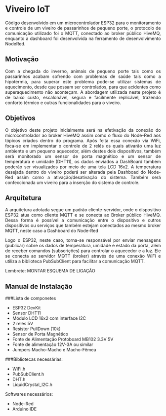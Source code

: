# Viveiro IoT 
<p align="justify">
Código desenvolvido em um microcontrolador ESP32 para o monitoramento e controle de um viveiro de passarinhos de pequeno porte,
o protocolo de comunicação utilizado foi o MQTT, conectado ao broker público HiveMQ, enquanto a dashboard foi desenvolvida
na ferramento de desenvolvimento NodeRed.
</p>

## Motivação
<p align="justify">
Com a chegada do inverno, animais de pequeno porte tais como os passarinhos acabam sofrendo com problemas de saúde tais como
a hipotermia, para superar este problema pode-se utilizar sistemas de aquecimento, desde que possam ser controlados, para que 
acidentes como superaquecimento não aconteçam. A abordagem utilizada neste projeto é de baixo custo, escalonável, segura e 
facilmente replicável, trazendo conforto térmico e outras funcionalidades para o viveiro.
</p>

## Objetivos
<p align="justify">
O objetivo deste projeto inicialmente será na efetivação da conexão do microcontrolador ao broker HiveMQ assim como o fluxo do Node-Red
aos tópicos criados dentro do programa. Após feita essa conexão via WiFi, foca-se em implementar o controle de 2 relés os quais ativarão
uma luz ambiente e um pequeno aquecedor, além destes dois dispositivos, também será monitorado um sensor de porta magnético e um sensor de 
temperatura e umidade (DHT11), os dados enviados a DashBoard também poderão ser visualizados por meio de uma tela LCD 16x2.
A temperatura desejada dentro do viveiro poderá ser alterada pela Dashboad do Node-Red assim como a ativação/desativação do sistema.
Também será confeccionada um viveiro para a inserção do sistema de controle.
</p>

## Arquitetura
<p align="justify">
A arquitetura adotada segue um padrão cliente-servidor, onde o dispositivo ESP32 atua como cliente MQTT e se conecta ao Broker público HiveMQ. Dessa forma 
é possível a comunicação entre o dispositivo e outros dispositivos ou serviços que também estejam conectados ao mesmo broker MQTT, neste caso a Dashboard do 
Node-Red
<p align="justify">
Logo o ESP32, neste caso, torna-se responsável por enviar mensagens (publicar) sobre os dados de temperatura, umidade e estado da porta, além de receber comandos (subscrições) para controlar o aquecedor e a luz. Ele se conecta ao servidor MQTT (broker) através de uma conexão WiFi e utiliza a biblioteca PubSubClient para facilitar a comunicação MQTT.
<p align="justify">
Lembrete: MONTAR ESQUEMA DE LIGAÇÃO
</p>

## Manual de Instalação

###Lista de componetes

- ESP32 DevKit
- Sensor DHT11
- Módulo LCD 16x2 com interface I2C
- 2 relés 5V
- Resistor PullDown (10k)
- Sensor de Porta Magnético 
- Fonte de Alimentação Protoboard MB102 3.3V 5V
- Fonte de alimentação 12V-3A ou similar
- Jumpers Macho-Macho e Macho-Fêmea

###Bibliotecas necessárias:
- WiFi.h
- PubSubClient.h
- DHT.h
- LiquidCrystal_I2C.h

Softwares necessários:
- Node-Red
- Arduino IDE
